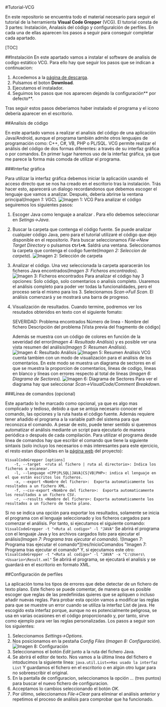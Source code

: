 #Tutorial-VCG

En este repositorio se encuentra todo el material necesario para seguir el tutorial de la herramienta **Visual Code Grepper** (VCG).
El tutorial consta de 3 partes: Instalación, Analasis del código y configuralción de perfiles. En cada una de ellas aparecen los pasos a seguir para conseguir completar cada apartado.

[TOC]

##Instalación
En este apartado vamos a instalar el software de analisis de codigo estático VCG. Para ello hay que seguir los pasos que se indican a continuacion:
1. Accedemos a la [página de descarga](https://sourceforge.net/projects/visualcodegrepp/ "VCG").
2. Pulsamos el boton **Download**.
3. Ejecutamos el instalador.
4. Seguimos los pasos que nos aparecen dejando la configuración** por defecto**.

Tras seguir estos pasos deberiamos haber instalado el programa y el icono debería aparecer en el escritorio.

##Analisis de código

En este apartado vamos a realizar el analisis del código de una aplicación Java/Android, aunque el programa también admite otros lenguajes de programación como: C++, C#, VB, PHP o PL/SQL.
VCG permite realizar el análisis del código de dos formas diferentes: a través de su interfaz gráfica o por comandos. En primer lugar haremos uso de la interfaz gráfica, ya que me parece la forma más comoda de utilizar el programa.

###Interfaz gráfica

Para utilizar la interfaz gráfica debemos iniciar la aplicación usando el acceso directo que se nos ha creado en el escritorio tras la instalación. Trás hacer esto, aparecerá un dialogo recordandonos que debemos escoger el lenguaje que vamos a analizar. Después, debería abrirse la ventana principal(*Imagen 1: VGC*).
![Imagen 1: VCG](res/VentanaVCG "Imagen 1: VCG")
Para analizar el código seguiremos los siguientes pasos:
1. Escoger Java como lenguaje a analizar .
Para ello debemos seleccionar en *Setings->Java*.
2. Buscar la carpeta que contenga el código fuente.
Se puede analizar cualquier código Java, pero para el tutorial utilizaré el código que dejo disponible en el repositorio.
Para buscar seleccionamos *File->New Target Directory*  o pulsamos **``Ctrl+N``**.
Saldrá una ventana. Seleccionamos la carpeta que contenga el codigo fuente(*Imagen 2: Seleccion de carpeta*).
![Imagen 2: Selección de carpeta](res/SeleccionarCarpeta "Imagen 2: Selección de carpeta")
3. Analizar el código.
Una vez seleccionada la carpeta aparacerán los ficheros Java encontrados(*Imagen 3: Ficheros encontrados*).
![Imagen 3: Ficheros encontrados](res/FicherosEncontrados "Imagen 3: Ficheros encontrados")
Para analizar el código hay 3 opciones: Solo código, solo comentarios o analisis completo. Usaremos el análisis completo para poder ver todas la funcionalidades, pero el proceso sería el mismo para los 3.
Selecionamos *Scan->Full Scan*.
El análisis comenzará y se mostrará una barra de progreso. 
4. Visualización de resultados. 
Cuando termine, podremos ver los resutados obtenidos en texto con el siguiente fomato:

	SEVERIDAD: Problema encontrados
Número de linea - Nombre del fichero
Descripción del problema
[Vista previa del fragmento de código]

	Además se muestra con un código de colores en función de la severidad del error(*Imagen 4: Resultado Análisis*) y es posible ver una vista resumen del análisis(*Imagen 5: Resumen Análisis*).
	![Imagen 4: Resultado Análisis](res/Resultado "Imagen 4: Resultado Análisis")
	![Imagen 5: Resumen Análisis](res/Resumen "Imagen 5: Resumen Análisis")
VCG cuenta tambíen con un modo de visualización para el análisis de los comentarios. En este modo se muestra un diagrama de sectores en el que se muestra la proporcion de comentarios, líneas de codigo, líneas en blanco y líneas con errores respecto al total de líneas (*Imagen 6: Diagrama de Sectores*).
![Imagen 6: Diagrama de Sectores](res/Sectores "Imagen 6: Diagrama de Sectores")
Para ver el diagrama hay que seleccionar *Scan->VisualCode/Comment Breakdown*.

###Línea de comandos (opcional)

Este apartado lo he marcado como opcional, ya que es algo mas complicado y tedioso, debido a que se antoja necesario conocer el comando, las opciones y la ruta hasta el código fuente. Además requiere tener añadido el programa a la variable path del sistema para que reconozca el comando. A pesar de esto, puede tener sentido si queremos automatizar el análisis mediante un script para ejecutarlo de manera periódica o después de cada compilación.
Para utilizar el programa desde linea de comandos hay que escribir el comando que tiene la siguiente sintaxis (solo incluyo los necesarios o más interesantes para este ejercicio, el resto estan disponibles en la [página web](https://github.com/nccgroup/VCG) del proyecto):
```
VisualCodeGrepper [options]
	-t, --target  <ruta al fichero | ruta al directorio>: Indica los ficheros a escanear.
	-l, --language <CPP|PLSQL|JAVA|CS|VB|PHP>: indica el lenguaje en el que están escritos los ficheros.
	-x, --export <Nombre del fichero>:	Exporta automaticamente los resultados a un fichero XML.
	-f, --csv-export <Nombre del fichero>:	Exporta automaticamente los resultados a un fichero CSV.
	-r, --results <Nombre del fichero>:	Exporta automaticamente los resultados a un fichero de texto plano.

```
Si no se indica una opción para exportar los resultados, solamente se inicia el programa con el lenguaje seleccionado y los ficheros cargados para comenzar el análisis.
Por tanto, si ejecutamos el siguiente comando:
``VisualCodeGrepper -t "<Ruta al codigo>" -l "JAVA"``
Se abrirá el programa con el lenguaje Java y los archivos cargados listo para ejecutar el análisis(*Imagen 7: Programa tras ejecutar el comando*).
![Imagen 7: Programa tras ejecutar el comando*](res/InicioComandos "Imagen 7: Programa tras ejecutar el comando*
Y, si ejecutamos este otro:
``VisualCodeGrepper -t "<Ruta al codigo>" -l "JAVA" -x "C:\Users\<Usuario>\Result.xml"``
Se abrirá el programa, se ejecutará el analisis y se guardará en el escritorio en formato XML.

##Configuración de perfiles

La aplicación toma los tipos de errores que debe detectar de un fichero de texto plano. Este fichero se puede comentar, de manera que es posible escoger que reglas de las predefinidas quieres que se apliquen o incluso añadir nuevas reglas.
Para probar esta opción vamos a modificar las reglas para que se muestre un error cuando se utiliza la interfaz List de java. He escogido esta interfaz porque, aunque no es potencialmente peligrosa, se usa en varias ocasiones en el código proporcionado y, por tanto, sirve como ejemplo para ver las reglas personalizadas.
Los pasos a seguir son los siguientes:

1. Seleccionamos *Settings->Options*.
2. Nos posicionamos en la pestaña *Config Files* (*Imagen 8: Configuración*).
![Imagen 8: Configuración](res/Configuracion "Imagen 8: Configuración")
3. Seleccionamos el botón *Edit*  junto a la ruta del fichero Java.
4. Se abrirá el editor de texto. Nos vamos a la última linea del fichero e intoducimos la siguiente linea:
``java.util.List=>Has usado la interfaz List``
Y guardamos el fichero en el escritorio o en algún otro lugar para no sobreescribir el original.
5. En la pantalla de configuracion, seleccionamos la opción *...* (tres puntos)
para buscar el nuevo fichero de configuracion.
6. Acceptamos lo cambios seleccionando el botón *OK*.
7. Por último, seleccionamos *File->Clear* para eliminar el análisis anterior y repetimos el proceso de análisis para comprobar que ha funcionado.